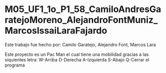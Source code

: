 # M05_UF1_1o_P1_58_CamiloAndresGaratejoMoreno_AlejandroFontMuniz_MarcosIssaiLaraFajardo
Este trabajo fue hecho por: Camilo  Garatejo,  Alejandro Font, Marcos Lara

Este proyecto es un Pac Man el cual tiene una mobilidad gracias a las siquientes letra:
W-Arriba
D-Derecha
A-Izquierda
S-Abajo
Q-Cerrar el programa
